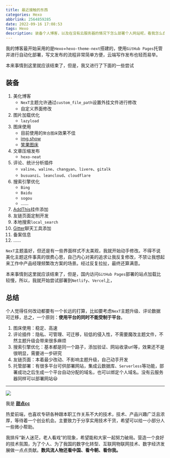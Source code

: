 ```yaml
---
title: 最近接触的东西
categories: Hexo
abbrlink: 2564859285
date: 2022-09-16 17:08:53
tags: Hexo
description: 装备个人博客，以及在没有云服务器的情况下怎么部署个人网站呢，看我怎么白嫖的😄
---
```


我的博客最开始采用的是`Hexo`+`hexo-theme-next`搭建的，使用`GitHub Pages`托管并进行自动化部署，写文发布的流程非常简单方便，云端写作发布也轻而易举。

本来事情到这里就应该结束了，但是，我又进行了下面的一些尝试
## 装备

1. 美化博客
   - `NexT`主题允许通过`custom_file_path`设置外挂文件进行修改
   - 自定义界面修改
2. 图片加载优化
   - `lazyload`
3. 图床使用
   - 目前使用的`聚合图床`效果不佳
   - [img.show](https://img.show/)
   - [笑果图床](https://imagelol.com/)
4. 文章压缩发布
   - `hexo-neat`
5. 评论、统计分析插件
   - `valine`、`waline`、`changyan`、`livere`、`gitalk`
   - `busuanzi`、`leancloud`、`cloudflare`
6. 搜索引擎优化
   - `Bing`
   - `Baidu`
   - `sogou`
   - ......
7. [AddThis](https://www.addthis.com/)挂件添加
8. 友链页面定制开发
9.  本地搜索`local_search`
10. [Gitter](https://gitter.im/)聊天工具添加
11. 备案信息
12. ......


`NexT`主题虽好，但还是有一些界面样式不太美观，我就开始动手修改。不得不说美化主题这件事真的很费心思，自己内心对美的追求让我反复修改，不禁让我想起来工作中产品经理频繁改方案的场景。经过反复拉扯，最终还算满意。

本来事情到这里就应该结束了，但是，国内访问`GitHub Pages`部署的站点加载比较慢，所以，我就开始尝试部署到`Netlify`、`Vercel`上，

## 总结

个人觉得任何改动都要有一个长远的打算，比如要考虑`NexT`主题升级、评论数据可迁移，总之，一个原则：**使用平台的同时不能受制于平台**。

1. 图床使用：稳定、高速
2. 评论插件：隐私、可管理、可迁移，较低的侵入性，不需要魔改主题文件，不然主题升级会带来很多麻烦
3. 搜索引擎优化：基本都是同一个路子，添加验证、网站收录url等，效果还不是很明显，需要进一步研究
4. 友链页面：本着最少改动、不影响主题升级，自己动手开发
5. 托管部署：有很多平台可供部署网站，集成云数据库、`Serverless`等功能，部署成功之后生成一个平台自动分配的域名，也可以绑定个人域名。没有云服务器同样可以部署网站😃

---

![](https://cdn.jsdelivr.net/gh/all-smile/nav@1.0.7/static/images/wind_girl.webp)


我是 [**甜点cc**](https://home.i-xiao.space/)

热爱前端，也喜欢专研各种跟本职工作关系不大的技术，技术、产品兴趣广泛且浓厚，等待着一个创业机会。主要致力于分享实用技术干货，希望可以给一小部分人一些微小帮助。

我排斥“新人迷茫，老人看戏”的现象，希望能和大家一起努力破局。营造一个良好的技术氛围，为了个人、为了我国的数字化转型、互联网物联网技术、数字经济发展做一点点贡献。**数风流人物还看中国、看今朝、看你我。**
